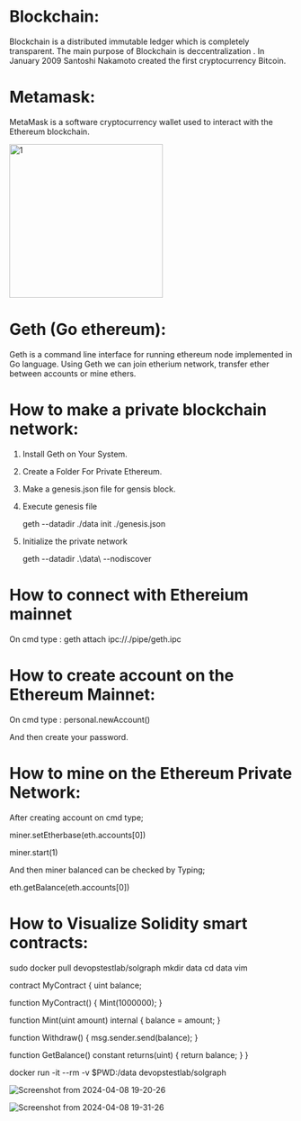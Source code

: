 # Blockchain:
Blockchain is a distributed immutable ledger which is completely transparent.
The main purpose of Blockchain is deccentralization .
In January 2009 Santoshi Nakamoto created the first cryptocurrency Bitcoin.

# Metamask:
MetaMask is a software cryptocurrency wallet used to interact with the Ethereum blockchain.

<img width="273" alt="1" src="https://github.com/RupeshKumar4511/Blockchain-Technology/assets/149661006/5b5cd6b2-f495-4aa3-8c71-0ad236c7e170">

# Geth (Go ethereum):
Geth is a command line interface for running ethereum node implemented in Go language.
Using Geth we can join etherium network, transfer ether between accounts or mine ethers.


# How to make a private blockchain network:

1) Install Geth on Your System.
   
2) Create a Folder For Private Ethereum.
   
3) Make a genesis.json file for gensis block.
     
4) Execute genesis file
   
   geth --datadir ./data init ./genesis.json

5) Initialize the private network
    
    geth --datadir .\data\ --nodiscover 


# How to connect with Ethereium mainnet
On cmd type :   geth attach ipc://./pipe/geth.ipc

# How to create account on the Ethereum Mainnet:
On cmd type :    personal.newAccount()

And then create your password.


# How to mine on the Ethereum Private Network:
After creating account on cmd type;

miner.setEtherbase(eth.accounts[0])

miner.start(1)

And then miner balanced can be checked by Typing;

eth.getBalance(eth.accounts[0])

# How to Visualize Solidity smart contracts:
sudo docker pull devopstestlab/solgraph
mkdir data
cd data
vim 


contract MyContract {  uint balance;

  function MyContract() {
    Mint(1000000);
  }

  function Mint(uint amount) internal {
    balance = amount;
  }

  function Withdraw() {
    msg.sender.send(balance);
  }

  function GetBalance() constant returns(uint) {
    return balance;
  }
}

docker run -it --rm -v $PWD:/data devopstestlab/solgraph

![Screenshot from 2024-04-08 19-20-26](https://github.com/RupeshKumar4511/Blockchain-Technology/assets/149661006/e9924da9-6068-45bd-95a4-8e65d792b64c)



![Screenshot from 2024-04-08 19-31-26](https://github.com/RupeshKumar4511/Blockchain-Technology/assets/149661006/748f3397-e2ec-465b-bed1-90f41b80498a)

